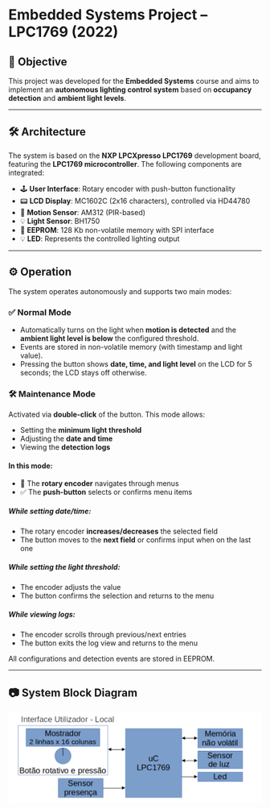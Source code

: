 # Embedded Systems Project – LPC1769 (2022)

## 🎯 Objective

This project was developed for the **Embedded Systems** course and aims to implement an **autonomous lighting control system** based on **occupancy detection** and **ambient light levels**.

---

## 🛠️ Architecture

The system is based on the **NXP LPCXpresso LPC1769** development board, featuring the **LPC1769 microcontroller**. The following components are integrated:

- 🕹️ **User Interface**: Rotary encoder with push-button functionality  
- 📟 **LCD Display**: MC1602C (2x16 characters), controlled via HD44780  
- 👀 **Motion Sensor**: AM312 (PIR-based)  
- 💡 **Light Sensor**: BH1750  
- 💾 **EEPROM**: 128 Kb non-volatile memory with SPI interface  
- 💡 **LED**: Represents the controlled lighting output

---

## ⚙️ Operation

The system operates autonomously and supports two main modes:

### ✅ Normal Mode

- Automatically turns on the light when **motion is detected** and the **ambient light level is below** the configured threshold.
- Events are stored in non-volatile memory (with timestamp and light value).
- Pressing the button shows **date, time, and light level** on the LCD for 5 seconds; the LCD stays off otherwise.

### 🛠️ Maintenance Mode

Activated via **double-click** of the button. This mode allows:

- Setting the **minimum light threshold**
- Adjusting the **date and time**
- Viewing the **detection logs**

#### In this mode:

- 🔄 The **rotary encoder** navigates through menus  
- ✅ The **push-button** selects or confirms menu items  

##### While setting date/time:

- The rotary encoder **increases/decreases** the selected field  
- The button moves to the **next field** or confirms input when on the last one

##### While setting the light threshold:

- The encoder adjusts the value  
- The button confirms the selection and returns to the menu

##### While viewing logs:

- The encoder scrolls through previous/next entries  
- The button exits the log view and returns to the menu

All configurations and detection events are stored in EEPROM.

---

## 📷 System Block Diagram

![System Block Diagram](./blocks.png)

